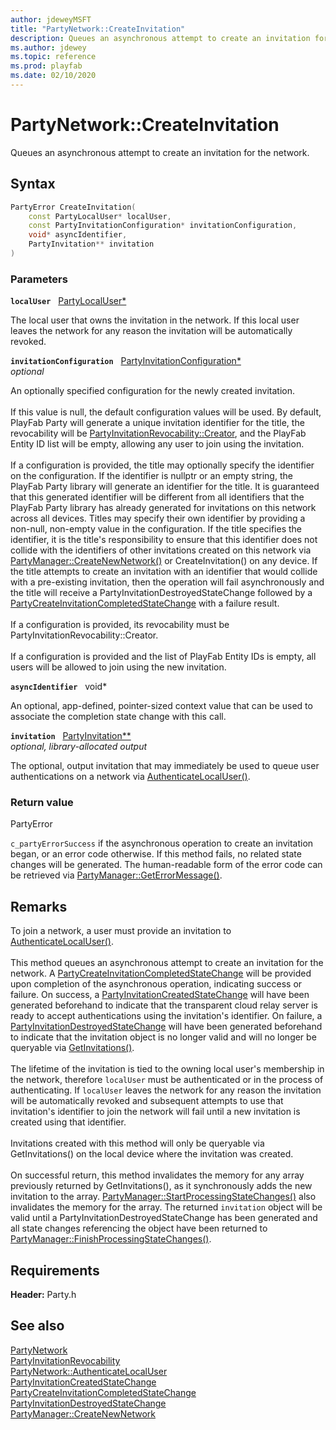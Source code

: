 ```yaml
---
author: jdeweyMSFT
title: "PartyNetwork::CreateInvitation"
description: Queues an asynchronous attempt to create an invitation for the network.
ms.author: jdewey
ms.topic: reference
ms.prod: playfab
ms.date: 02/10/2020
---
```


# PartyNetwork::CreateInvitation  

Queues an asynchronous attempt to create an invitation for the network.  

## Syntax  
  
```cpp
PartyError CreateInvitation(  
    const PartyLocalUser* localUser,  
    const PartyInvitationConfiguration* invitationConfiguration,  
    void* asyncIdentifier,  
    PartyInvitation** invitation  
)  
```  
  
### Parameters  
  
**`localUser`** &nbsp; [PartyLocalUser*](../../PartyLocalUser/partylocaluser.md)  
  
The local user that owns the invitation in the network. If this local user leaves the network for any reason the invitation will be automatically revoked.  
  
**`invitationConfiguration`** &nbsp; [PartyInvitationConfiguration*](../../../structs/partyinvitationconfiguration.md)  
*optional*  
  
An optionally specified configuration for the newly created invitation. <br /><br /> If this value is null, the default configuration values will be used. By default, PlayFab Party will generate a unique invitation identifier for the title, the revocability will be [PartyInvitationRevocability::Creator](../../../enums/partyinvitationrevocability.md), and the PlayFab Entity ID list will be empty, allowing any user to join using the invitation.   <br /><br /> If a configuration is provided, the title may optionally specify the identifier on the configuration. If the identifier is nullptr or an empty string, the PlayFab Party library will generate an identifier for the title. It is guaranteed that this generated identifier will be different from all identifiers that the PlayFab Party library has already generated for invitations on this network across all devices. Titles may specify their own identifier by providing a non-null, non-empty value in the configuration. If the title specifies the identifier, it is the title's responsibility to ensure that this identifier does not collide with the identifiers of other invitations created on this network via [PartyManager::CreateNewNetwork()](../../PartyManager/methods/partymanager_createnewnetwork.md) or CreateInvitation() on any device. If the title attempts to create an invitation with an identifier that would collide with a pre-existing invitation, then the operation will fail asynchronously and the title will receive a PartyInvitationDestroyedStateChange followed by a [PartyCreateInvitationCompletedStateChange](../../../structs/partycreateinvitationcompletedstatechange.md) with a failure result.   <br /><br /> If a configuration is provided, its revocability must be PartyInvitationRevocability::Creator.   <br /><br /> If a configuration is provided and the list of PlayFab Entity IDs is empty, all users will be allowed to join using the new invitation.  
  
**`asyncIdentifier`** &nbsp; void*  
  
An optional, app-defined, pointer-sized context value that can be used to associate the completion state change with this call.  
  
**`invitation`** &nbsp; [PartyInvitation**](../../PartyInvitation/partyinvitation.md)  
*optional, library-allocated output*  
  
The optional, output invitation that may immediately be used to queue user authentications on a network via [AuthenticateLocalUser()](partynetwork_authenticatelocaluser.md).  
  
  
### Return value  
PartyError
  
```c_partyErrorSuccess``` if the asynchronous operation to create an invitation began, or an error code otherwise. If this method fails, no related state changes will be generated. The human-readable form of the error code can be retrieved via [PartyManager::GetErrorMessage()](../../PartyManager/methods/partymanager_geterrormessage.md).
  
## Remarks  
  
To join a network, a user must provide an invitation to [AuthenticateLocalUser()](partynetwork_authenticatelocaluser.md). <br /><br /> This method queues an asynchronous attempt to create an invitation for the network. A [PartyCreateInvitationCompletedStateChange](../../../structs/partycreateinvitationcompletedstatechange.md) will be provided upon completion of the asynchronous operation, indicating success or failure. On success, a [PartyInvitationCreatedStateChange](../../../structs/partyinvitationcreatedstatechange.md) will have been generated beforehand to indicate that the transparent cloud relay server is ready to accept authentications using the invitation's identifier. On failure, a [PartyInvitationDestroyedStateChange](../../../structs/partyinvitationdestroyedstatechange.md) will have been generated beforehand to indicate that the invitation object is no longer valid and will no longer be queryable via [GetInvitations()](partynetwork_getinvitations.md).   <br /><br /> The lifetime of the invitation is tied to the owning local user's membership in the network, therefore `localUser` must be authenticated or in the process of authenticating. If `localUser` leaves the network for any reason the invitation will be automatically revoked and subsequent attempts to use that invitation's identifier to join the network will fail until a new invitation is created using that identifier.   <br /><br /> Invitations created with this method will only be queryable via GetInvitations() on the local device where the invitation was created.   <br /><br /> On successful return, this method invalidates the memory for any array previously returned by GetInvitations(), as it synchronously adds the new invitation to the array. [PartyManager::StartProcessingStateChanges()](../../PartyManager/methods/partymanager_startprocessingstatechanges.md) also invalidates the memory for the array. The returned `invitation` object will be valid until a PartyInvitationDestroyedStateChange has been generated and all state changes referencing the object have been returned to [PartyManager::FinishProcessingStateChanges()](../../PartyManager/methods/partymanager_finishprocessingstatechanges.md).
  
## Requirements  
  
**Header:** Party.h
  
## See also  
[PartyNetwork](../partynetwork.md)  
[PartyInvitationRevocability](../../../enums/partyinvitationrevocability.md)  
[PartyNetwork::AuthenticateLocalUser](partynetwork_authenticatelocaluser.md)  
[PartyInvitationCreatedStateChange](../../../structs/partyinvitationcreatedstatechange.md)  
[PartyCreateInvitationCompletedStateChange](../../../structs/partycreateinvitationcompletedstatechange.md)  
[PartyInvitationDestroyedStateChange](../../../structs/partyinvitationdestroyedstatechange.md)  
[PartyManager::CreateNewNetwork](../../PartyManager/methods/partymanager_createnewnetwork.md)
  
  
